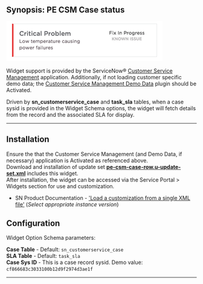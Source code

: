 ## Synopsis: PE CSM Case status

![alt text](../images/pe-csm-case-status.png "PE CSM Case status")

Widget support is provided by the ServiceNow® [Customer Service Management](https://docs.servicenow.com/bundle/istanbul-service-management-for-the-enterprise/page/product/customer-service-management/concept/c_CustomerServiceManagement.html ) application.  Additionally, if not loading customer specific demo data; the [Customer Service Management Demo Data](https://docs.servicenow.com/bundle/istanbul-service-management-for-the-enterprise/page/product/customer-service-management/reference/r_CustServMgmtAddtlPluginsTable.html#r_additionaltableplugins) plugin should be Activated.

Driven by **sn_customerservice_case** and **task_sla** tables, when a case sysid is provided in the Widget Schema options, the widget will fetch details from the record and the associated SLA for display.

***

## Installation

Ensure the that the Customer Service Management (and Demo Data, if necessary) application is Activated as referenced above.  
Download and installation of update set **[pe-csm-case-row.u-update-set.xml](pe-csm-case-row.u-update-set.xml)** includes this widget.
<br/>After installation, the widget can be accessed via the Service Portal > Widgets section for use and customization.
* SN Product Documentation - ['Load a customization from a single XML file'](https://docs.servicenow.com/search?q=Load+a+customization+from+a+single+XML+file)   (<i>Select appropriate instance version</i>)

## Configuration

Widget Option Schema parameters:

**Case Table** - Default: `sn_customerservice_case`<br/>
**SLA Table** - Default: `task_sla`<br/>
**Case Sys ID** -  This is a case record sysid. Demo value: `cf866683c3033100b12d9f2974d3ae1f`<br/>

***